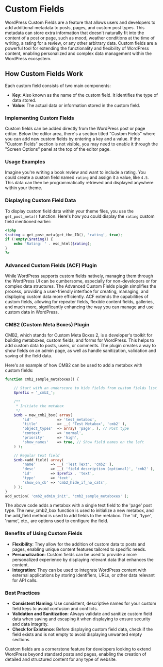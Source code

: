 # Custom Fields

WordPress Custom Fields are a feature that allows users and developers to add additional metadata to posts, pages, and custom post types. This metadata can store extra information that doesn't naturally fit into the content of a post or page, such as mood, weather conditions at the time of writing, a rating for a review, or any other arbitrary data. Custom fields are a powerful tool for extending the functionality and flexibility of WordPress content, enabling personalized and complex data management within the WordPress ecosystem.

## How Custom Fields Work

Each custom field consists of two main components:

- **Key**: Also known as the name of the custom field. It identifies the type of data stored.
- **Value**: The actual data or information stored in the custom field.

### Implementing Custom Fields

Custom fields can be added directly from the WordPress post or page editor. Below the editor area, there's a section titled "Custom Fields" where you can add new custom fields by entering a key and a value. If the "Custom Fields" section is not visible, you may need to enable it through the "Screen Options" panel at the top of the editor page.

### Usage Examples

Imagine you're writing a book review and want to include a rating. You could create a custom field named `rating` and assign it a value, like `4.5`. This data can then be programmatically retrieved and displayed anywhere within your theme.

### Displaying Custom Field Data

To display custom field data within your theme files, you use the `get_post_meta()` function. Here's how you could display the `rating` custom field mentioned earlier:

```php
<?php
$rating = get_post_meta(get_the_ID(), 'rating', true);
if (!empty($rating)) {
    echo 'Rating: ' . esc_html($rating);
}
?>
```

### Advanced Custom Fields (ACF) Plugin

While WordPress supports custom fields natively, managing them through the WordPress UI can be cumbersome, especially for non-developers or for complex data structures. The Advanced Custom Fields plugin simplifies the process, providing a user-friendly interface for creating, managing, and displaying custom data more efficiently. ACF extends the capabilities of custom fields, allowing for repeater fields, flexible content fields, galleries, and much more, significantly enhancing the way you can manage and use custom data in WordPress.

### CMB2 (Custom Meta Boxes) Plugin

CMB2, which stands for Custom Meta Boxes 2, is a developer's toolkit for building metaboxes, custom fields, and forms for WordPress. This helps to add custom data to posts, users, or comments. The plugin creates a way to show fields on an admin page, as well as handle sanitization, validation and saving of the field data.

Here's an example of how CMB2 can be used to add a metabox with custom fields:

```php
function cmb2_sample_metaboxes() {

    // Start with an underscore to hide fields from custom fields list
    $prefix = '_cmb2_';

    /**
     * Initiate the metabox
     */
    $cmb = new_cmb2_box( array(
        'id'            => 'test_metabox',
        'title'         => __( 'Test Metabox', 'cmb2' ),
        'object_types'  => array( 'page', ), // Post type
        'context'       => 'normal',
        'priority'      => 'high',
        'show_names'    => true, // Show field names on the left
    ) );

    // Regular text field
    $cmb->add_field( array(
        'name'       => __( 'Test Text', 'cmb2' ),
        'desc'       => __( 'field description (optional)', 'cmb2' ),
        'id'         => $prefix . 'text',
        'type'       => 'text',
        'show_on_cb' => 'cmb2_hide_if_no_cats',
    ) );
}
add_action( 'cmb2_admin_init', 'cmb2_sample_metaboxes' );
```

The above code adds a metabox with a single text field to the 'page' post type. The new_cmb2_box function is used to initialize a new metabox, and the add_field method is used to add fields to the metabox. The 'id', 'type', 'name', etc., are options used to configure the field.

### Benefits of Using Custom Fields

- **Flexibility**: They allow for the addition of custom data to posts and pages, enabling unique content features tailored to specific needs.
- **Personalization**: Custom fields can be used to provide a more personalized experience by displaying relevant data that enhances the content.
- **Integration**: They can be used to integrate WordPress content with external applications by storing identifiers, URLs, or other data relevant for API calls.

### Best Practices

- **Consistent Naming**: Use consistent, descriptive names for your custom field keys to avoid confusion and conflicts.
- **Validation and Sanitization**: Always validate and sanitize custom field data when saving and escaping it when displaying to ensure security and data integrity.
- **Check for Existence**: Before displaying custom field data, check if the field exists and is not empty to avoid displaying unwanted empty sections.

Custom fields are a cornerstone feature for developers looking to extend WordPress beyond standard posts and pages, enabling the creation of detailed and structured content for any type of website.
